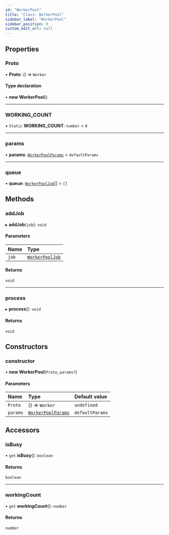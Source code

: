 ```yaml
---
id: "WorkerPool"
title: "Class: WorkerPool"
sidebar_label: "WorkerPool"
sidebar_position: 0
custom_edit_url: null
---
```


## Properties

### Proto

• **Proto**: () => `Worker`

#### Type declaration

• **new WorkerPool**()

___

### WORKING\_COUNT

▪ `Static` **WORKING\_COUNT**: `number` = `0`

___

### params

• **params**: [`WorkerPoolParams`](../modules.md#workerpoolparams-410) = `defaultParams`

___

### queue

• **queue**: [`WorkerPoolJob`](../modules.md#workerpooljob-410)[] = `[]`

## Methods

### addJob

▸ **addJob**(`job`): `void`

#### Parameters

| Name | Type |
| :------ | :------ |
| `job` | [`WorkerPoolJob`](../modules.md#workerpooljob-410) |

#### Returns

`void`

___

### process

▸ **process**(): `void`

#### Returns

`void`

## Constructors

### constructor

• **new WorkerPool**(`Proto`, `params?`)

#### Parameters

| Name | Type | Default value |
| :------ | :------ | :------ |
| `Proto` | () => `Worker` | `undefined` |
| `params` | [`WorkerPoolParams`](../modules.md#workerpoolparams-410) | `defaultParams` |

## Accessors

### isBusy

• `get` **isBusy**(): `boolean`

#### Returns

`boolean`

___

### workingCount

• `get` **workingCount**(): `number`

#### Returns

`number`
